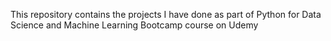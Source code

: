 This repository contains the projects I have done as part of Python for Data Science and Machine Learning Bootcamp course on Udemy
